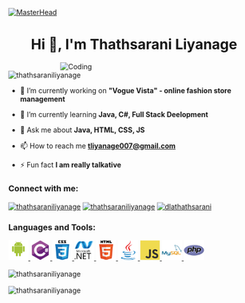 [![MasterHead](https://www.hostinger.com/tutorials/wp-content/uploads/sites/2/2021/09/how-to-write-a-blog-post.png)](https://www.hostinger.com/tutorials/wp-content/uploads/sites/2/2021/09/how-to-write-a-blog-post.png)
<h1 align="center">Hi 👋, I'm Thathsarani Liyanage</h1>
<!--<h3 align="center">A passionate frontend developer from India</h3>-->
<img align="right" alt="Coding" width="400" src="https://images.playground.com/7a43a29615694c08aa616f2d00e36e84.jpeg">

<p align="left"> <img src="https://komarev.com/ghpvc/?username=thathsaraniliyanage&label=Profile%20views&color=0e75b6&style=flat" alt="thathsaraniliyanage" /> </p>

- 🔭 I’m currently working on **"Vogue Vista" - online fashion store management**

- 🌱 I’m currently learning **Java, C#, Full Stack Deelopment**

- 💬 Ask me about **Java, HTML, CSS, JS**

- 📫 How to reach me **tliyanage007@gmail.com**

- ⚡ Fun fact **I am really talkative**

<h3 align="left">Connect with me:</h3>
<p align="left">
<a href="https://linkedin.com/in/thathsaraniliyanage" target="blank"><img align="center" src="https://raw.githubusercontent.com/rahuldkjain/github-profile-readme-generator/master/src/images/icons/Social/linked-in-alt.svg" alt="thathsaraniliyanage" height="30" width="40" /></a>
<a href="https://fb.com/thathsaraniliyanage" target="blank"><img align="center" src="https://raw.githubusercontent.com/rahuldkjain/github-profile-readme-generator/master/src/images/icons/Social/facebook.svg" alt="thathsaraniliyanage" height="30" width="40" /></a>
<a href="https://instagram.com/dlathathsarani" target="blank"><img align="center" src="https://raw.githubusercontent.com/rahuldkjain/github-profile-readme-generator/master/src/images/icons/Social/instagram.svg" alt="dlathathsarani" height="30" width="40" /></a>
</p>

<h3 align="left">Languages and Tools:</h3>
<p align="left">
    <a href="https://developer.android.com" target="_blank" rel="noreferrer"> 
        <img src="https://raw.githubusercontent.com/devicons/devicon/master/icons/android/android-original-wordmark.svg" alt="android" width="40" height="40"/> 
    </a> 
    <a href="https://www.w3schools.com/cs/" target="_blank" rel="noreferrer"> 
        <img src="https://raw.githubusercontent.com/devicons/devicon/master/icons/csharp/csharp-original.svg" alt="csharp" width="40" height="40"/> 
    </a> 
    <a href="https://www.w3schools.com/css/" target="_blank" rel="noreferrer"> 
        <img src="https://raw.githubusercontent.com/devicons/devicon/master/icons/css3/css3-original-wordmark.svg" alt="css3" width="40" height="40"/> 
    </a> 
    <a href="https://dotnet.microsoft.com/" target="_blank" rel="noreferrer"> 
        <img src="https://raw.githubusercontent.com/devicons/devicon/master/icons/dot-net/dot-net-original-wordmark.svg" alt="dotnet" width="40" height="40"/> 
    </a> 
    <a href="https://www.w3.org/html/" target="_blank" rel="noreferrer"> 
        <img src="https://raw.githubusercontent.com/devicons/devicon/master/icons/html5/html5-original-wordmark.svg" alt="html5" width="40" height="40"/> 
    </a> 
    <a href="https://www.java.com" target="_blank" rel="noreferrer"> 
        <img src="https://raw.githubusercontent.com/devicons/devicon/master/icons/java/java-original.svg" alt="java" width="40" height="40"/> 
    </a> 
    <a href="https://developer.mozilla.org/en-US/docs/Web/JavaScript" target="_blank" rel="noreferrer"> 
        <img src="https://raw.githubusercontent.com/devicons/devicon/master/icons/javascript/javascript-original.svg" alt="javascript" width="40" height="40"/> 
    </a> 
    <a href="https://www.mysql.com/" target="_blank" rel="noreferrer"> 
        <img src="https://raw.githubusercontent.com/devicons/devicon/master/icons/mysql/mysql-original-wordmark.svg" alt="mysql" width="40" height="40"/> 
    </a> 
    <a href="https://www.php.net" target="_blank" rel="noreferrer"> 
        <img src="https://raw.githubusercontent.com/devicons/devicon/master/icons/php/php-original.svg" alt="php" width="40" height="40"/> 
    </a> 
</p>

<p><img align="center" src="https://github-readme-stats.vercel.app/api/top-langs?username=thathsaraniliyanage&show_icons=true&locale=en&layout=compact" alt="thathsaraniliyanage" /></p>

<p><img align="center" src="https://github-readme-streak-stats.herokuapp.com/?user=thathsaraniliyanage&" alt="thathsaraniliyanage" /></p>
